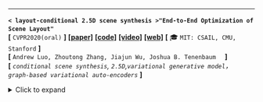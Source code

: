 ---

**`< layout-conditional 2.5D scene synthesis >"End-to-End Optimization of Scene Layout"`**  
**[** `CVPR2020(oral)` **]** **[[paper]](https://arxiv.org/pdf/2007.11744.pdf)** **[[code]](https://github.com/aluo-x/3D_SLN)** **[[video]](https://www.youtube.com/watch?v=1GQ8IkI6ZJM)** **[[web]](http://3dsln.csail.mit.edu/)** **[** :mortar_board: `MIT: CSAIL, CMU, Stanford` **]**   
**[**  `Andrew Luo, Zhoutong Zhang, Jiajun Wu, Joshua B. Tenenbaum  `  **]**  
**[** _`conditional scene synthesis`, `2.5D`,`variational generative model`， `graph-based variational auto-encoders`_ **]**  

<details>
  <summary>Click to expand</summary>


| ![image-20201028170115727](media/image-20201028170115727.png) |
| ------------------------------------------------------------ |
| scene generation + refinement                                |




- **Motivation**
  
  - Traditional scene graph based image generation (e.g. *[CVPR2018] sg2im*)
  
    - 在image space中建模物体关系(而不是scene space)
    - 没有显式的3D物体概念（只有像素）
  - Layout Generation (e.g. *[SIGGRAPH2018] Deep Convolutional Priors for Indoor Scene Synthesis*)
  
    - no spatial-conditioning
    - auto-regressive 自回归 (slow)
  
      - [ ] what?
  - 核心issues
  
    - scene space下的3D关系
    - 解耦的布局、形状、图像构成
    - 基于2.5D+语义目标的object locations的refinement
  
      - [ ] what?
- **主要贡献**
  - 3D-SLN model 可以从一个scene graph生成**diverse and accurate** scene layouts 
  - 3D scene layouts 可以用 2.5D+语义信息 finetune
  - 应用展示：scene graph based layout synthesis + exemplar based image synthesis
- **数据集/数据特征/数据定义**

  - 物体3D model 是直接从SUNCG数据集中 retrive的；选择类别内最相似的bbox
  - scene graph定义：==与我们类似==

    - scene graph `y`由一组triplets构成，$`(o_i, p, o_j)`$
    - $`o_i`$代表第i-th物体的type(索引embedding) + attributes(索引embedding), $`p`$代表空间关系(索引embedding)
  - 本文中layout的数据结构/物理含义：

    - each element $`y_i`$ in layout $`y`$ 定义是一个 7-tuple，代表物体的bbox和竖直轴旋转：$$`y_i=(min_{X_i}, min_{Y_i}, min_{Z_i}, max_{X_i}, max_{Y_i}, max_{Z_i}, \omega_i )`$$
  - 本文中latent space的定义：

    - [box_emdding, angle_ambedding] (因为是VAE，所以还分了mean, var)
- **主要组件**

  - conditional (on scene graph) layout synthesizer

    - 产生的而是3D scene layout；<br>每个物体都有3D bbox + 竖直轴旋转
    - 把传统2D scene graph数据增强为3D scene graph，把每个物体关系编码到三维空间
  - 集成了一个differentiable renderer来只用scene的2D投影来refine 最终的layout

    - 给定一张semantics map和depth map，可微分渲染器来**optimize over** the synthesized layout去**拟合**给定的输入，通过**<u>analysis-by-synthesis</u>** fashion
- **layout generator的网络架构**

| ![image-20201028170249809](media/image-20201028170249809.png) |
| ------------------------------------------------------------ |
| <u>**测试**</u>时，scene graph + 从一个learned distribution 采样latent code => generate scene layout <br><u>**训练**</u>时，input scene graph + GT layout 先通过encoder提取出其layout latent  (学出一个distribution)，然后用提取出的layout latent + input scene graph 生成predicted layout |


- **encoder**

```mermaid
graph LR
	subgraph scene_graph[input scene graph]
	relationships["relationships (索引)"]
	obj_type["object type (索引)"]
	obj_attr["object attribute (索引)"]
	end
	subgraph encoder
	obj_vecs
	angle_vecs
	pred_vecs
	boxes_vecs
	new_obj_vecs[object vector after GCN]
	GCN((GCN))
	obj_vecs --> obj_vecs2
	boxes_vecs --> obj_vecs2
	angle_vecs --> obj_vecs2
	obj_vecs2 --> GCN
	pred_vecs --> GCN
	GCN --> new_obj_vecs
	new_obj_vecs -.box_mean_var.-> bbox_latent
	new_obj_vecs -.angle_mean_var.-> angle_latent
	end
	subgraph ground truth layout
	bbox_gt["min_x<br>min_y<br>min_z<br>max_x<br>max_y<br>max_z"]
	angles_gt["angle"]
	end
	obj_type -.torch.Embedding.-> obj_vecs
	obj_attr -.torch.Embedding.-> obj_vecs
	relationships -.torch.Embedding.-> pred_vecs
	angles_gt -.torch.Embedding.-> angle_vecs
	bbox_gt -.nn.Linear.-> boxes_vecs
	z["z [mean, var]"]
	bbox_latent --> z
	angle_latent --> z
```

 - **decoder**（注意：也可以先GCN然后再拼接z到GCN之后的object vectors）

```mermaid
graph LR
	subgraph scene_graph[input scene graph]
	obj_type["object type (索引)"]
	obj_attr["object attribute (索引)"]
	relationships["relationships (索引)"]
	end
	subgraph layout_latent[layout latent code]
	bbox_emb["bbox embedding 48维隐向量"]
	angle_emb["rotation embedding 16维隐向量"]
    z["z [mean, var]"]
    bbox_emb --> z
    angle_emb --> z
	end
	subgraph decoder
	edge_emb[edge vector]
	GCN(("GCN"))
	obj_vecs[object vector]
	new_obj_vecs[object vector after GCN]
	edge_emb --> GCN
	obj_vecs --> GCN
	GCN --> new_obj_vecs
	end
    z --> obj_vecs
    obj_type -.torch.Embedding.-> obj_vecs
    obj_attr -.torch.Embedding.-> obj_vecs
    relationships -.torch.Embedding.-> edge_emb
    layout["layout <br>[min_x<br>min_y<br>min_z<br>max_x<br>max_y<br>max_z<br>angle]"]
	new_obj_vecs -.box_net.-> layout
	new_obj_vecs -.angle_net.-> layout
```


- **对encoder/decoder结构的思考**
  - 它为***物体的位置、角度赋予随机变量***，然后在graph condition下回归出每个物体的layout
- 但是事实上，应该是先有了约束，再在约束下***为边关系赋予随机变量***（隐关节自由度）
  
- **refinement (finetune) 过程**

| ![image-20201028170332920](media/image-20201028170332920.png) |
| ------------------------------------------------------------ |
|                                                              |


- **效果**

  - 2.5D vs. 2D

    - ![image-20201028170455621](media/image-20201028170455621.png)
  - diverse layout from the same scene graph

    - ![image-20201028171028235](media/image-20201028171028235.png)
  - diverse layout generation

    - ![image-20201028170542200](media/image-20201028170542200.png)
- **思考**

  - 我们的idea基本就是true-3D multi-view version of the paper

    - 我们的idea就是在已经知道scene graph的情况下，加入layout latent code.

      - 后面着重考虑scene graph的提取，以及考虑在不同视角下得到的不同2D scene graph描述怎么转化为3D（A->to the left of B）
  - 更多的注重用生成模型做表征提取
  - 物体不是来自于一个3D model dataset，而是来自于构建好的三维表征

    - 思考：事实上我们的重点并不在这里，理论上物体也可以来自于3D model dataset，强调的只是从一对关系+自由度中产生不同的pair-wise relationships
  - ~~它的scene layout把物体的一些特征和关系特征揉在一起，我们是分开的~~<br>它的scene graph定义和我们非常相似
- 或者说，因为它是直接从3d model 数据集中retrive出来的model，其实学到的并不是机器人所处的当前场景
    - ==思考==：像某些论文(如*Towards Unsupervised Learning of Generative Models for 3D Controllable Image Synthesis*)一样，其实我们可以做一步从一个大的latent code先map出若干个物体的过程
    
  - -> 这个过程也许可以反过来用于<u>graph embedding learning 图表示学习/图表示浓缩</u>

</details>